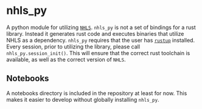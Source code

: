 # nhls_py

A python module for utilizing [`NHLS`](https://github.com/TEALab-org/nhls).
`nhls_py` is not a set of bindings for a rust library.
Instead it generates rust code and executes binaries that utilize NHLS as a dependency.
`nhls_py` requires that the user has [`rustup`](https://rustup.rs) installed.
Every session, prior to utilizing the library, please call `nhls_py.session_init()`.
This will ensure that the correct rust toolchain is available, as well as the correct version of `NHLS`.

## Notebooks

A notebooks directory is included in the repository at least for now.
This makes it easier to develop without globally installing `nhls_py`.

